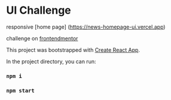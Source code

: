 # UI Challenge
responsive [home page] (https://news-homepage-ui.vercel.app)

challenge on [frontendmentor](https://www.frontendmentor.io/challenges/news-homepage-H6SWTa1MFl/hub/news-homepage-ZFBbp0NA-v)



This project was bootstrapped with [Create React App](https://github.com/facebook/create-react-app).


In the project directory, you can run:

### `npm i`
### `npm start`


